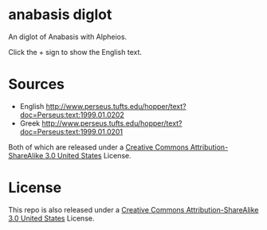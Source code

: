 # anabasis diglot

An diglot of Anabasis with Alpheios. 

Click the + sign to show the English text.

# Sources

* English <http://www.perseus.tufts.edu/hopper/text?doc=Perseus:text:1999.01.0202>
* Greek <http://www.perseus.tufts.edu/hopper/text?doc=Perseus:text:1999.01.0201>

Both of which are released under a [Creative Commons Attribution-ShareAlike 3.0 United States](http://creativecommons.org/licenses/by-sa/3.0/us/) License. 

# License

This repo is also released under a [Creative Commons Attribution-ShareAlike 3.0 United States](http://creativecommons.org/licenses/by-sa/3.0/us/) License.